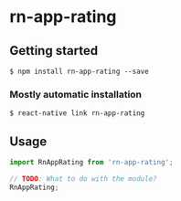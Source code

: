 # rn-app-rating

## Getting started

`$ npm install rn-app-rating --save`

### Mostly automatic installation

`$ react-native link rn-app-rating`

## Usage
```javascript
import RnAppRating from 'rn-app-rating';

// TODO: What to do with the module?
RnAppRating;
```
